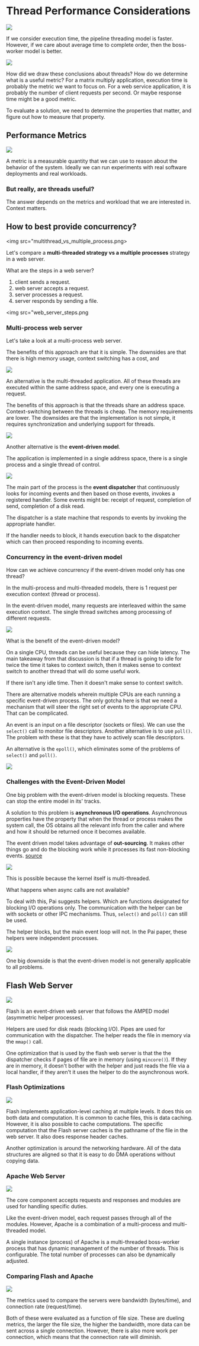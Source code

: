# Thread Performance Considerations

<img src="which_model_is_better.png">

If we consider execution time, the pipeline threading model is faster. However, if we care about average time to complete order, then the boss-worker model is better. 

<img src="are_threads_useful">

How did we draw these conclusions about threads? How do we determine what is a useful metric? For a matrix multiply application, execution time is probably the metric we want to focus on. For a web service application, it is probably the number of client requests per second. Or maybe response time might be a good metric.

To evaluate a solution, we need to determine the properties that matter, and figure out how to measure that property. 

## Performance Metrics

<img src="performance_metrics.png">

A metric is a measurable quantity that we can use to reason about the behavior of the system. Ideally we can run experiments with real software deployments and real workloads.

### But really, are threads useful?

The answer depends on the metrics and workload that we are interested in. Context matters.

## How to best provide concurrency?

<img src="multithread_vs_multiple_process.png>

Let's compare a **multi-threaded strategy vs a multiple processes** strategy in a web server. 

What are the steps in a web server?
1. client sends a request.
2. web server accepts a request. 
3. server processes a request.
4. server responds by sending a file.

<img src="web_server_steps.png

### Multi-process web server

Let's take a look at a multi-process web server. 

The benefits of this approach are that it is simple. The downsides are that there is high memory usage, context switching has a cost, and 

<img src="multi_process_web.png">

An alternative is the multi-threaded application. All of these threads are executed within the same address space, and every one is executing a request.

The benefits of this approach is that the threads share an address space. Context-switching between the threads is cheap. The memory requirements are lower. The downsides are that the implementation is not simple, it requires synchronization and underlying support for threads. 

<img src="multi_thread_web.png">

Another alternative is the **event-driven model**. 

The application is implemented in a single address space, there is a single process and a single thread of control. 

<img src="event_driven.png">

The main part of the process is the **event dispatcher** that continuously looks for incoming events and then based on those events, invokes a registered handler. Some events might be: receipt of request, completion of send, completion of a disk read.

The dispatcher is a state machine that responds to events by invoking the appropriate handler. 

If the handler needs to block, it hands execution back to the dispatcher which can then proceed responding to incoming events. 

### Concurrency in the event-driven model

How can we achieve concurrency if the event-driven model only has one thread?

In the multi-process and multi-threaded models, there is 1 request per execution context (thread or process).

In the event-driven model, many requests are interleaved within the same execution context. The single thread switches among processing of different requests. 

<img src="event_driven_concurrency.png">

What is the benefit of the event-driven model?

On a single CPU, threads can be useful because they can hide latency. The main takeaway from that discussion is that if a thread is going to idle for twice the time it takes to context switch, then it makes sense to context switch to another thread that will do some useful work. 

If there isn't any idle time. Then it doesn't make sense to context switch. 

There are alternative models wherein multiple CPUs are each running a specific event-driven process. The only gotcha here is that we need a mechanism that will steer the right set of events to the appropriate CPU. That can be complicated. 


An event is an input on a file descriptor (sockets or files). We can use the `select()` call to monitor file descriptors. Another alternative is to use `poll()`. The problem with these is that they have to actively scan file descriptors. 

An alternative is the `epoll()`, which eliminates some of the problems of `select()` and `poll()`. 

<img src="event_driven_benefits.png">

### Challenges with the Event-Driven Model

One big problem with the event-driven model is blocking requests. These can stop the entire model in its' tracks. 

A solution to this problem is **asynchronous I/O operations**. Asynchronous properties have the property that when the thread or process makes the system call, the OS obtains all the relevant info from the caller and where and how it should be returned once it becomes available. 

The event driven model takes advantage of **out-sourcing**. It makes other things go and do the blocking work while it processes its fast non-blocking events. [source](https://www.kislayverma.com/post/event-based-asynchronous-programming) 

<img src="async_io.png">

This is possible because the kernel itself is multi-threaded.  

What happens when async calls are not available?
 
To deal with this, Pai suggests helpers. Which are functions designated for blocking I/O operations only. The communication with the helper can be with sockets or other IPC mechanisms. Thus, `select()` and `poll()` can still be used. 

The helper blocks, but the main event loop will not. In the Pai paper, these helpers were independent processes. 

<img src="helpers.png">

One big downside is that the event-driven model is not generally applicable to all problems. 

## Flash Web Server

<img src="flash_web_server.png">

Flash is an event-driven web server that follows the AMPED model (asymmetric helper processes). 

Helpers are used for disk reads (blocking I/O). Pipes are used for communication with the dispatcher. The helper reads the file in memory via the `mmap()` call.

One optimization that is used by the flash web server is that the the dispatcher checks if pages of file are in memory (using `mincore()`). If they are in memory, it doesn't bother with the helper and just reads the file via a local handler, if they aren't it uses the helper to do the asynchronous work.  


### Flash Optimizations

<img src="flash_cache_optimization.png">

Flash implements application-level caching at multiple levels. It does this on both data and computation. It is common to cache files, this is data caching. However, it is also possible to cache computations. The specific computation that the Flash server caches is the pathname of the file in the web server. It also does response header caches. 

Another optimization is around the networking hardware. All of the data structures are aligned so that it is easy to do DMA operations without copying data. 


### Apache Web Server

<img src="apache.png">

The core component accepts requests and responses and modules are used for handling specific duties.

Like the event-driven model, each request passes through all of the modules. However, Apache is a combination of a multi-process and multi-threaded model.

A single instance (process) of Apache is a multi-threaded boss-worker process that has dynamic management of the number of threads. This is configurable. The total number of processes can also be dynamically adjusted.

### Comparing Flash and Apache

<img src="server_comparison.png">

The metrics used to compare the servers were bandwidth (bytes/time), and connection rate (request/time). 

Both of these were evaluated as a function of file size. These are dueling metrics, the larger the file size, the higher the bandwidth, more data can be sent across a single connection. However, there is also more work per connection, which means that the connection rate will diminish.

